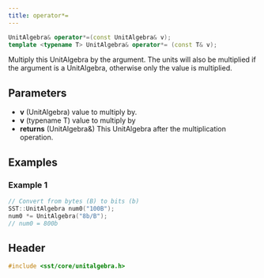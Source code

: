 ```yaml
---
title: operator*=
---
```


```cpp
UnitAlgebra& operator*=(const UnitAlgebra& v);
template <typename T> UnitAlgebra& operator*= (const T& v);
```

Multiply this UnitAlgebra by the argument. The units will also be multiplied if the argument is a UnitAlgebra, otherwise only the value is multiplied.

## Parameters
* **v** (UnitAlgebra) value to multiply by.
* **v** (typename T) value to multiply by
* **returns** (UnitAlgebra&) This UnitAlgebra after the multiplication operation.

## Examples

### Example 1
```cpp
// Convert from bytes (B) to bits (b)
SST::UnitAlgebra num0("100B");
num0 *= UnitAlgebra("8b/B");
// num0 = 800b
```

## Header
```cpp
#include <sst/core/unitalgebra.h>
```
